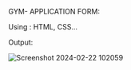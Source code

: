GYM- APPLICATION FORM:


Using : HTML, CSS...

Output:

![Screenshot 2024-02-22 102059](https://github.com/sunnykumar2002/Gym-Application/assets/160027738/fc4c5260-a640-4cd1-b93a-cc1a95d19614)
